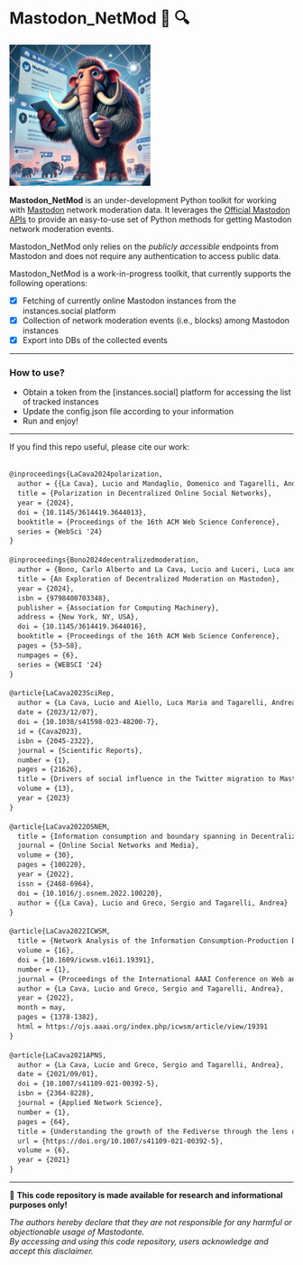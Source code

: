 # Mastodon_NetMod 🐘 🔍

<img src="netmod_logo.jpeg" alt="Mastodon_NetMod" width="250"/>


**Mastodon_NetMod** is an under-development Python toolkit for working with [Mastodon](https://joinmastodon.org/) network moderation data.
It leverages the [Official Mastodon APIs](https://docs.joinmastodon.org/) to provide an easy-to-use set of Python methods for getting Mastodon network moderation events.

Mastodon_NetMod only relies on the *publicly accessible* endpoints from Mastodon and does not require any authentication to access public data.

Mastodon_NetMod is a work-in-progress toolkit, that currently supports the following operations:
- [x]   Fetching of currently online Mastodon instances from the instances.social platform
- [X]   Collection of network moderation events (i.e., blocks) among Mastodon instances
- [x]   Export into DBs of the collected events

---

### How to use?
- Obtain a token from the [instances.social] platform for accessing the list of tracked instances
- Update the config.json file according to your information
- Run and enjoy!
---

If you find this repo useful, please cite our work:
```latex

@inproceedings{LaCava2024polarization,
  author = {{La Cava}, Lucio and Mandaglio, Domenico and Tagarelli, Andrea},
  title = {Polarization in Decentralized Online Social Networks},
  year = {2024},
  doi = {10.1145/3614419.3644013},
  booktitle = {Proceedings of the 16th ACM Web Science Conference},
  series = {WebSci '24}
}

@inproceedings{Bono2024decentralizedmoderation,
  author = {Bono, Carlo Alberto and La Cava, Lucio and Luceri, Luca and Pierri, Francesco},
  title = {An Exploration of Decentralized Moderation on Mastodon},
  year = {2024},
  isbn = {9798400703348},
  publisher = {Association for Computing Machinery},
  address = {New York, NY, USA},
  doi = {10.1145/3614419.3644016},
  booktitle = {Proceedings of the 16th ACM Web Science Conference},
  pages = {53–58},
  numpages = {6},
  series = {WEBSCI '24}
}

@article{LaCava2023SciRep,
  author = {La Cava, Lucio and Aiello, Luca Maria and Tagarelli, Andrea},
  date = {2023/12/07},
  doi = {10.1038/s41598-023-48200-7},
  id = {Cava2023},
  isbn = {2045-2322},
  journal = {Scientific Reports},
  number = {1},
  pages = {21626},
  title = {Drivers of social influence in the Twitter migration to Mastodon},
  volume = {13},
  year = {2023}
}

@article{LaCava2022OSNEM,
  title = {Information consumption and boundary spanning in Decentralized Online Social Networks: The case of Mastodon users},
  journal = {Online Social Networks and Media},
  volume = {30},
  pages = {100220},
  year = {2022},
  issn = {2468-6964},
  doi = {10.1016/j.osnem.2022.100220},
  author = {{La Cava}, Lucio and Greco, Sergio and Tagarelli, Andrea}
}

@article{LaCava2022ICWSM,
  title = {Network Analysis of the Information Consumption-Production Dichotomy in Mastodon User Behaviors},
  volume = {16},
  doi = {10.1609/icwsm.v16i1.19391},
  number = {1},
  journal = {Proceedings of the International AAAI Conference on Web and Social Media},
  author = {La Cava, Lucio and Greco, Sergio and Tagarelli, Andrea},
  year = {2022},
  month = may,
  pages = {1378-1382},
  html = https://ojs.aaai.org/index.php/icwsm/article/view/19391
}

@article{LaCava2021APNS,
  author = {La Cava, Lucio and Greco, Sergio and Tagarelli, Andrea},
  date = {2021/09/01},
  doi = {10.1007/s41109-021-00392-5},
  isbn = {2364-8228},
  journal = {Applied Network Science},
  number = {1},
  pages = {64},
  title = {Understanding the growth of the Fediverse through the lens of Mastodon},
  url = {https://doi.org/10.1007/s41109-021-00392-5},
  volume = {6},
  year = {2021}
}
```


---

🚨 **This code repository is made available for research and informational purposes only!**

*The authors hereby declare that they are not responsible for any harmful or objectionable usage of Mastodonte. \
By accessing and using this code repository, users acknowledge and accept this disclaimer.*






